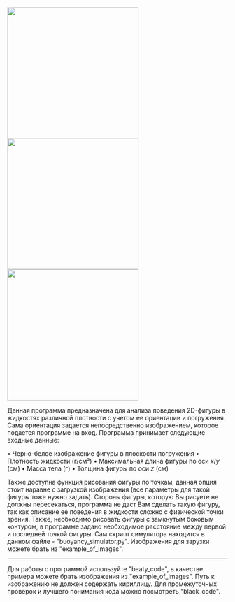 <img src="https://github.com/user-attachments/assets/3da6cef2-4ff0-4813-9a21-471bb7f10bf9" width="300" />
<img src="https://github.com/user-attachments/assets/ff433989-8a86-488e-bbf5-69b431dfc2ca" width="300" />
<img src="https://github.com/user-attachments/assets/de0b5790-057d-4632-97e7-7759ea424652" width="300" />


Данная программа предназначена для анализа поведения 2D-фигуры в жидкостях различной плотности с учетом ее ориентации и погружения. Сама ориентация задается непосредственно изображением, которое подается программе на вход.
Программа принимает следующие входные данные:

• Черно-белое изображение фигуры в плоскости погружения
• Плотность жидкости (г/см³)
• Максимальная длина фигуры по оси $x/y$ (см)
• Масса тела (г)
• Толщина фигуры по оси $z$ (см)

Также доступна функция рисования фигуры по точкам, данная опция стоит наравне с загрузкой изображения (все параметры для такой фигуры тоже нужно задать). Стороны фигуры, которую Вы рисуете не должны пересекаться, программа не даст Вам сделать такую фигуру, так как описание ее поведения в жидкости сложно с физической точки зрения. Также, необходимо рисовать фигуры с замкнутым боковым контуром, в программе задано необходимое расстояние между первой и последней точкой фигуры. Сам скрипт симулятора находится в данном файле - "buoyancy_simulator.py". Изображения для зарузки можете брать из "example_of_images".


***
Для работы с программой используйте "beaty_code", в качестве примера можете брать изображения из "example_of_images". Путь к изображению не должен содержать кириллицу. 
Для промежуточных проверок и лучшего понимания кода можно посмотреть "black_code".
